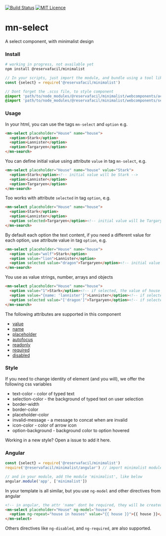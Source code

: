[![Build Status](https://travis-ci.org/reserva-facil/minimalist.svg?branch=master)](https://travis-ci.org/reserva-facil/minimalist)
[![MIT Licence](https://badges.frapsoft.com/os/mit/mit.svg?v=103)](https://opensource.org/licenses/mit-license.php)

# mn-select

A select component, with minimalist design

### Install

```sh
# working in progress, not available yet
npm install @reservafacil/minimalist
```

```js
// In your scripts, just import the module, and bundle using a tool like webpack, or browserify
const {select} = require('@reservafacil/minimalist')
```


```sass
// Dont forget the .scss file, to style component
@import 'path/to/node_modules/@reservafacil/minimalist/webcomponents/action-sheet/action-sheet.scss';
@import 'path/to/node_modules/@reservafacil/minimalist/webcomponents/select/select.scss';
```


### Usage

In your html, you can use the tags `mn-select` and `option` e.g.

```html
<mn-select placeholder="House" name="house">
  <option>Stark</option>
  <option>Lannister</option>
  <option>Targaryen</option>
</mn-search>
```

You can define initial value using attribute `value` in tag `mn-select`, e.g.

```html
<mn-select placeholder="House" name="house" value="Stark">
  <option>Stark</option><!-- initial value will be Stark -->
  <option>Lannister</option>
  <option>Targaryen</option>
</mn-search>
```

Too works with attribute `selected` in tag `option`, e.g.

```html
<mn-select placeholder="House" name="house">
  <option>Stark</option>
  <option>Lannister</option>
  <option selected>Targaryen</option><!-- initial value will be Targaryen -->
</mn-search>
```

By default each option the text content, if you need a different value for each option, use attribute value in tag `option`, e.g.

```html
<mn-select placeholder="House" name="house">
  <option value="wolf">Stark</option>
  <option value="lion">Lannister</option>
  <option selected value="dragon">Targaryen</option><!-- initial value will be dragon -->
</mn-search>
```

You use as value strings, number, arrays and objects

```html
<mn-select placeholder="House" name="house">
  <option value="1">Stark</option><!-- if selected, the value of house will be a number 1 -->
  <option value="{name: 'lannister'}">Lannister</option><!-- if selected, the value of house will be an object -->
  <option selected value="['dragon']">Targaryen</option><!-- if selected, the value of house will be an array -->
</mn-search>
```

The following attributes are supported in this component

- [value](http://www.w3schools.com/tags/att_input_value.asp)
- [name](http://www.w3schools.com/tags/att_input_name.asp)
- [placeholder](http://www.w3schools.com/tags/att_input_placeholder.asp)
- [autofocus](http://www.w3schools.com/tags/att_input_autofocus.asp)
- [readonly](http://www.w3schools.com/tags/att_input_readonly.asp)
- [required](http://www.w3schools.com/tags/att_input_required.asp)
- [disabled](http://www.w3schools.com/tags/att_input_disabled.asp)

### Style

If you need to change identity of element (and you will), we offer the following css variables

- text-color - color of typed text
- selection-color - the background of typed text on user selection
- border-width
- border-color
- placeholder-color
- invalid-message - a message to concat when are invalid
- icon-color - color of arrow icon
- option-background - background color to option hovered

Working in a new style? Open a issue to add it here.

### Angular

```js
const {select} = require('@reservafacil/minimalist')
require('@reservafacil/minimalist/angular') // import minimalist module

// and in your module, add the module 'minimalist', like below
angular.module('app', ['minimalist'])
```

In your template is all similar, but you use `ng-model` and other directives from angular

```html
<!-- in angular, the attr 'name' dont be required, they will be created automatically, using the last part of ngModel name, e.g. ng-model="data.house" will generate a attribute name="house" -->
<mn-select placeholder="House" ng-model='house'>
  <option ng-repeat="house in houses" value="{{ house }}">{{ house }}</option>
</mn-select>
```

Others directives like `ng-disabled`, and `ng-required`, are also supported.
